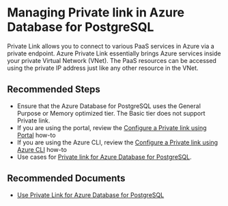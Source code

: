 <properties
    pageTitle="Managing Private link in Azure Database for PostgreSQL"  
    description="Managing Private link in Azure Database for PostgreSQL"
    service="microsoft.dbforpostgresql"
    resource="servers"
    authors="kummanish"
    ms.author="manishku"
    displayOrder="220"
    selfHelpType="generic"
    supportTopicIds="32640357"
    resourceTags="servers, databases"
    productPesIds="16222"
    cloudEnvironments="public"
    articleId="3b4ad282-fea0-4f4c-a869-9b901087d7cd"
/>

# Managing Private link in Azure Database for PostgreSQL

Private Link allows you to connect to various PaaS services in Azure via a private endpoint. Azure Private Link essentially brings Azure services inside your private Virtual Network (VNet). The PaaS resources can be accessed using the private IP address just like any other resource in the VNet.

## **Recommended Steps**

* Ensure that the Azure Database for PostgreSQL uses the General Purpose or Memory optimized tier. The Basic tier does not support Private link.
* If you are using the portal, review the [Configure a Private link using Portal](https://docs.microsoft.com/azure/postgresql/howto-configure-privatelink-portal) how-to
* If you are using the Azure CLI, review the [Configure a Private link using Azure CLI](https://docs.microsoft.com/azure/postgresql/howto-configure-privatelink-cli) how-to
* Use cases for [Private link for Azure Database for PostgreSQL](https://docs.microsoft.com/azure/postgresql/concepts-data-access-and-security-private-link#use-cases-of-private-link-for-azure-database-for-postgresql).

## **Recommended Documents**

* [Use Private Link for Azure Database for PostgreSQL](https://docs.microsoft.com/azure/postgresql/concepts-data-access-and-security-private-link)
